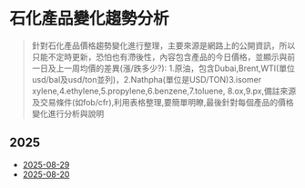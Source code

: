 # 石化產品變化趨勢分析

> 針對石化產品價格趨勢變化進行整理，主要來源是網路上的公開資訊，所以只能不定時更新，恐怕也有滯後性，內容包含產品的今日價格，並顯示與前一日及上一周均價的差異(漲/跌多少?):
> 1.原油，包含Dubai,Brent,WTI(單位usd/bal及usd/ton並列)，2.Nathpha(單位是USD/TON)3.isomer xylene,4.ethylene,5.propylene,6.benzene,7.toluene,
> 8.ox,9.px,備註來源及交易條件(如fob/cfr),利用表格整理,要簡單明瞭,最後針對每個產品的價格變化進行分析與說明

## 2025
- [2025-08-29](2025-08-29M.md)
- [2025-08-20](2025-08-20M.md)

